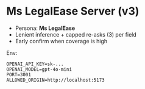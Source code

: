 # Ms LegalEase Server (v3)

- Persona: **Ms LegalEase**
- Lenient inference + capped re-asks (3) per field
- Early confirm when coverage is high

Env:
```
OPENAI_API_KEY=sk-...
OPENAI_MODEL=gpt-4o-mini
PORT=3001
ALLOWED_ORIGIN=http://localhost:5173
```
